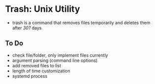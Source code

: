 # Trash: Unix Utility
 - trash is a command that removes files temporarily and deletes them after *30?* days

## To Do
 - check file/folder, only implement files currently
 - argument parsing (command line options)
 - add removed files to list
 - length of time customization
 - systemd process

